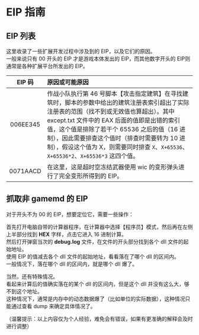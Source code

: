 # EIP 指南

## EIP 列表

这里收录了一些扩展开发过程中涉及到的 EIP，以及它们的原因。  
一般来说只有 00 开头的 EIP 才是游戏本体发出的 EIP，而其他数字开头的 EIP则通常是各种扩展平台所发出的 EIP。

|EIP 码|原因或可能原因|
|:-:|:-|
|006EE345|作战小队执行第 46 号脚本【攻击指定建筑】在寻找建筑时，脚本的参数中给出的建筑注册表索引超出了实际注册表的范围（找不到或无效值也算超出）。其中 except.txt 文件中的 EAX 后面的值即是出错的索引值，这个值是排除了若干个 65536 之后的值（16 进制），因此需要排查这个值时（排查时需要转为 10 进制），假设这个值为 X，则需要同时排查 `X`、`X+65536`、`X+65536*2`、`X+65536*3` 这四个值。|
|0071AACD|在这里，这是超时空冻结武器使用 wic 的变形弹头进行了完全变形所得到的 EIP。|



## 抓取非 gamemd 的 EIP

对于开头不为 00 的 EIP，想要定位它，需要一些操作：

首先打开电脑自带的计算器程序，在计算器中选择【程序员】模式，然后再在左侧上半部分找到 **HEX** 字样，点击它进入 16 进制计算。  
然后打开弹窗当次的 **debug.log** 文件，在文件的开头部分找到各个 dll 文件的起始地址。  
使用 EIP 的值减去各个 dll 文件的起始地址，看看落在了哪个 dll 的区间内。  
一般情况下，落在哪个 dll 的区间内，就是哪个 dll 爆了。

当然，还有特殊情况。  
看起来计算后的值确实落在的某个 dll 的区间内，但是这个 dll 并没有这么大，够不到这个地址。  
这种情况下，通常是内存中的动态数据爆了（比如单位的实际数据），这种情况只能通过查看 dump 来确定具体情况了。

（温馨提示：以上内容仅为个人经验，难免会有错误，如果有更准确的解释会及时进行调整）